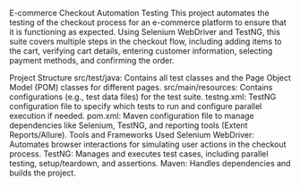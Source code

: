 E-commerce Checkout Automation Testing
This project automates the testing of the checkout process for an e-commerce platform to ensure that it is functioning as expected. Using Selenium WebDriver and TestNG,
this suite covers multiple steps in the checkout flow, including adding items to the cart, verifying cart details,
entering customer information, selecting payment methods, and confirming the order.

Project Structure
src/test/java: Contains all test classes and the Page Object Model (POM) classes for different pages.
src/main/resources: Contains configurations (e.g., test data files) for the test suite.
testng.xml: TestNG configuration file to specify which tests to run and configure parallel execution if needed.
pom.xml: Maven configuration file to manage dependencies like Selenium, TestNG, and reporting tools (Extent Reports/Allure).
Tools and Frameworks Used
Selenium WebDriver: Automates browser interactions for simulating user actions in the checkout process.
TestNG: Manages and executes test cases, including parallel testing, setup/teardown, and assertions.
Maven: Handles dependencies and builds the project.
